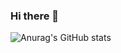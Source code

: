 ### Hi there 👋

![Anurag's GitHub stats](https://github-readme-stats.vercel.app/api?username=312evan&show=reviews,discussions_started,discussions_answered,prs_merged,prs_merged_percentage)

<!--
**312Evan/312evan** is a ✨ _special_ ✨ repository because its `README.md` (this file) appears on your GitHub profile.

Here are some ideas to get you started:

- 🔭 I’m currently working on ...
- 🌱 I’m currently learning ...
- 👯 I’m looking to collaborate on ...
- 🤔 I’m looking for help with ...
- 💬 Ask me about ...
- 📫 How to reach me: ...
- 😄 Pronouns: ...
- ⚡ Fun fact: ...
-->
